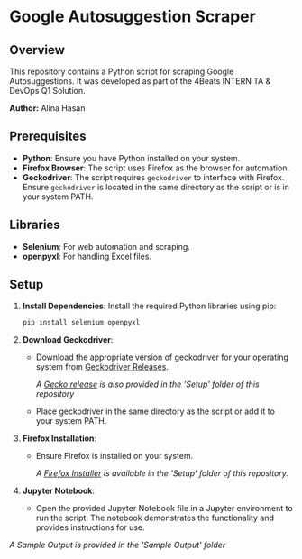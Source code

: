 # Google Autosuggestion Scraper

## Overview
This repository contains a Python script for scraping Google Autosuggestions. It was developed as part of the 4Beats INTERN TA & DevOps Q1 Solution. 

**Author:** Alina Hasan

## Prerequisites

- **Python**: Ensure you have Python installed on your system.
- **Firefox Browser**: The script uses Firefox as the browser for automation.
- **Geckodriver**: The script requires `geckodriver` to interface with Firefox. Ensure `geckodriver` is located in the same directory as the script or is in your system PATH.

## Libraries

- **Selenium**: For web automation and scraping.
- **openpyxl**: For handling Excel files.

## Setup

1. **Install Dependencies**: Install the required Python libraries using pip:
   ```bash
   pip install selenium openpyxl
   ```
   
2. **Download Geckodriver**:
     - Download the appropriate version of geckodriver for your operating system from [Geckodriver Releases](https://sourceforge.net/projects/geckodriver.mirror/).

       *A [Gecko release](https://github.com/20101301-Alina-Hasan/Google-Autosuggestion-Scraper/blob/a66e204726958993695030c32013ed7546a11fe9/Setup/geckodriver-v0.35.0-win32.zip) is also provided in the 'Setup' folder of this repository*
     - Place geckodriver in the same directory as the script or add it to your system PATH.

3. **Firefox Installation**:
     - Ensure Firefox is installed on your system.

       *A [Firefox Installer](https://github.com/20101301-Alina-Hasan/Google-Autosuggestion-Scraper/blob/3908fbad28833fc1951bcd7931e20678b6bf37fa/Setup/Firefox%20Installer.exe) is available in the 'Setup' folder of this repository.*

4. **Jupyter Notebook**:
     - Open the provided Jupyter Notebook file in a Jupyter environment to run the script. The notebook demonstrates the functionality and provides instructions for use.

*A Sample Output is provided in the 'Sample Output' folder*
